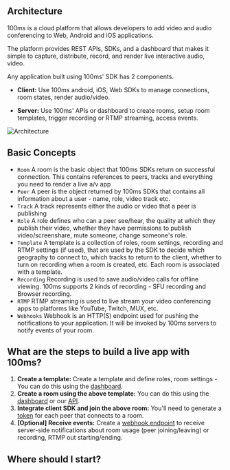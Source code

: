 ## Architecture

100ms is a cloud platform that allows developers to add video and audio conferencing to Web, Android and iOS applications.

The platform provides REST APIs, SDKs, and a dashboard that makes it simple to capture, distribute, record, and render live interactive audio, video.

Any application built using 100ms' SDK has 2 components.

-   **Client:** Use 100ms android, iOS, Web SDKs to manage connections, room states, render audio/video.

-   **Server:** Use 100ms' APIs or dashboard to create rooms, setup room templates, trigger recording or RTMP streaming, access events.

![Architecture](/docs/v2/arch.png)

## Basic Concepts

-   `Room` A room is the basic object that 100ms SDKs return on successful connection. This contains references to peers, tracks and everything you need to render a live a/v app
-   `Peer` A peer is the object returned by 100ms SDKs that contains all information about a user - name, role, video track etc.
-   `Track` A track represents either the audio or video that a peer is publishing
-   `Role` A role defines who can a peer see/hear, the quality at which they publish their video, whether they have permissions to publish video/screenshare, mute someone, change someone's role.
-   `Template` A template is a collection of roles, room settings, recording and RTMP settings (if used), that are used by the SDK to decide which geography to connect to, which tracks to return to the client, whether to turn on recording when a room is created, etc. Each room is associated with a template.
-   `Recording` Recording is used to save audio/video calls for offline viewing. 100ms supports 2 kinds of recording - SFU recording and Browser recording.
-   `RTMP` RTMP streaming is used to live stream your video conferencing apps to platforms like YouTube, Twitch, MUX, etc.
-   `Webhooks` Webhook is an HTTP(S) endpoint used for pushing the notifications to your application. It will be invoked by 100ms servers to notify events of your room.

## What are the steps to build a live app with 100ms?

1. **Create a template:** Create a template and define roles, room settings - You can do this using the [dashboard](https://dashboard.100ms.live/templates).
2. **Create a room using the above template:** You can do this using the [dashboard](https://dashboard.100ms.live/rooms) or our [API](/server-side/v2/features/room).
3. **Integrate client SDK and join the above room:** You'll need to generate a [token](/server-side/v2/foundation/authentication-and-tokens) for each peer that connects to a room.
4. **[Optional] Receive events:** Create a [webhook endpoint](/server-side/v2/foundation/webhook) to receive server-side notifications about room usage (peer joining/leaving) or recording, RTMP out starting/ending.

## Where should I start?

